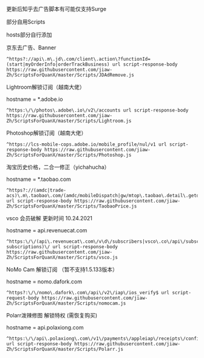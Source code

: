 更新后知乎去广告脚本有可能仅支持Surge


部分自用Scripts

hosts部分自行添加

京东去广告、Banner
```
^https?://api\.m\.jd\.com/client\.action\?functionId=(start|myOrderInfo|orderTrackBusiness) url script-response-body https://raw.githubusercontent.com/jiaw-Zh/ScriptsForQuanX/master/Scripts/JDAdRemove.js
```

Lightroom解锁订阅（越南大佬）

hostname = *.adobe.io
```
^https:\/\/photos\.adobe\.io\/v2\/accounts url script-response-body https://raw.githubusercontent.com/jiaw-Zh/ScriptsForQuanX/master/Scripts/Lightroom.js
```

Photoshop解锁订阅（越南大佬）

```
^https://lcs-mobile-cops.adobe.io/mobile_profile/nul/v1 url script-response-body https://raw.githubusercontent.com/jiaw-Zh/ScriptsForQuanX/master/Scripts/Photoshop.js
```

淘宝历史价格，二合一修正（yichahucha）

hostname = *.taobao.com

```
^https?://(amdc|trade-acs)\.m\.taobao\.com/(amdc/mobileDispatch|gw/mtop\.taobao\.detail\.getdetail) url script-response-body https://raw.githubusercontent.com/jiaw-Zh/ScriptsForQuanX/master/Scripts/TaobaoPrice.js
```

vsco 会员破解
更新时间 10.24.2021

hostname = api.revenuecat.com
```
^https:\/\/(api\.revenuecat\.com\/v\d\/subscribers|vsco\.co\/api\/subscriptions\/\d\.\d\/user-subscriptions)\/ url script-response-body https://raw.githubusercontent.com/jiaw-Zh/ScriptsForQuanX/master/Scripts/vsco.js
```

NoMo Cam 解锁订阅 （暂不支持1.5.133版本）

hostname = nomo.dafork.com

```
^https?:\/\/nomo\.dafork\.com\/api\/v2\/iap\/ios_verify$ url script-request-body https://raw.githubusercontent.com/jiaw-Zh/ScriptsForQuanX/master/Scripts/nomocam.js
```

Polarr泼辣修图 解锁特权 (需恢复购买)

hostname = api.polaxiong.com

```
^https:\/\/api\.polaxiong\.com\/v1\/payments\/appleiap\/receipts\/confirmation url script-response-body https://raw.githubusercontent.com/jiaw-Zh/ScriptsForQuanX/master/Scripts/Polarr.js
```